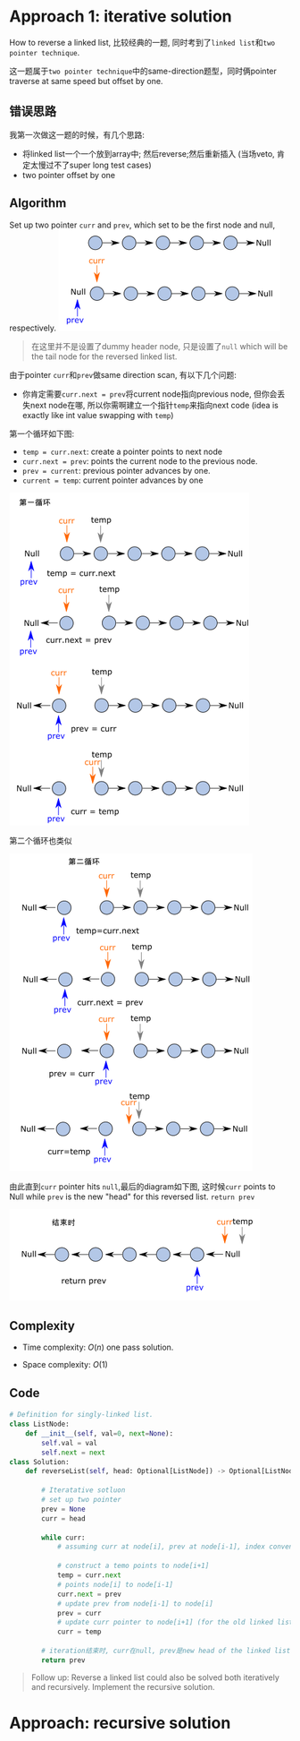# Approach 1: iterative solution
<!-- Describe your approach to solving the problem. -->
How to reverse a linked list, 比较经典的一题, 同时考到了`linked list`和`two pointer technique`. 

这一题属于`two pointer technique`中的same-direction题型，同时俩pointer traverse at same speed but offset by one.




## 错误思路
我第一次做这一题的时候，有几个思路:
- 将linked list一个一个放到array中; 然后reverse;然后重新插入 (当场veto, 肯定太慢过不了super long test cases)
- two pointer offset by one 


## Algorithm
<!-- Describe your first thoughts on how to solve this problem. -->

Set up two pointer `curr` and `prev`, which set to be the first node and null, respectively.
![](img1/../img1.png)

> 在这里并不是设置了dummy header node, 只是设置了`null` which will be the tail node for the reversed linked list.

由于pointer `curr`和`prev`做same direction scan, 有以下几个问题:
- 你肯定需要`curr.next = prev`将current node指向previous node, 但你会丢失next node在哪, 所以你需啊建立一个指针`temp`来指向next code (idea is exactly like int value swapping with `temp`)

第一个循环如下图:
- `temp = curr.next`: create a pointer points to next node
- `curr.next = prev`: points the current node to the previous node. 
- `prev = current`: previous pointer advances by one.
- `current = temp`: current pointer advances by one

![](img2.png)

第二个循环也类似

![](img3.png)

由此直到`curr` pointer hits `null`,最后的diagram如下图, 这时候`curr` points to Null while `prev` is the new "head" for this reversed list. `return prev` 

![](img4.png)






## Complexity
- Time complexity: $O(n)$ one pass solution.
<!-- Add your time complexity here, e.g. $$O(n)$$ -->

- Space complexity: $O(1)$
<!-- Add your space complexity here, e.g. $$O(n)$$ -->

## Code
```python
# Definition for singly-linked list.
class ListNode:
    def __init__(self, val=0, next=None):
        self.val = val
        self.next = next
class Solution:
    def reverseList(self, head: Optional[ListNode]) -> Optional[ListNode]:
        
        # Iteratative sotluon
        # set up two pointer
        prev = None
        curr = head

        while curr:
            # assuming curr at node[i], prev at node[i-1], index convention是根据old linked list

            # construct a temo points to node[i+1]
            temp = curr.next
            # points node[i] to node[i-1]
            curr.next = prev
            # update prev from node[i-1] to node[i]
            prev = curr
            # update curr pointer to node[i+1] (for the old linked list)
            curr = temp
        
        # iteration结束时, curr在null, prev是new head of the linked list
        return prev

```


> Follow up: Reverse a linked list could also be solved both iteratively and recursively. Implement the recursive solution.


# Approach: recursive solution

